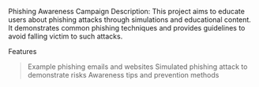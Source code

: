 Phishing Awareness Campaign
Description:
This project aims to educate users about phishing attacks through simulations and educational content. It demonstrates common phishing techniques and provides guidelines to avoid falling victim to such attacks.

Features
>Example phishing emails and websites
>Simulated phishing attack to demonstrate risks
>Awareness tips and prevention methods

